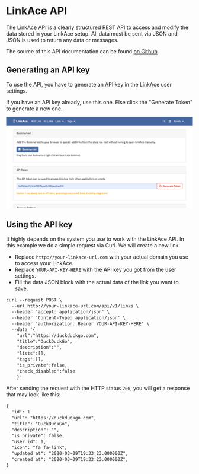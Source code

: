# LinkAce API

The LinkAce API is a clearly structured REST API to access and modify the data stored in your LinkAce setup. All data must be sent via JSON and JSON is used to return any data or messages.

The source of this API documentation can be found [on Github](https://github.com/Kovah/LinkAce-API-Docs).


## Generating an API key

To use the API, you have to generate an API key in the LinkAce user settings.

If you have an API key already, use this one. Else click the "Generate Token" to generate a new one.

![Preview of the user settings](../assets/images/linkace_settings_api_key.png)


## Using the API key

It highly depends on the system you use to work with the LinkAce API. In this example we do a simple request via Curl. We will create a new link.

* Replace `http://your-linkace-url.com` with your actual domain you use to access your LinkAce.
* Replace `YOUR-API-KEY-HERE` with the API key you got from the user settings.
* Fill the data JSON block with the actual data of the link you want to save.

```
curl --request POST \
  --url http://your-linkace-url.com/api/v1/links \
  --header 'accept: application/json' \
  --header 'Content-Type: application/json' \
  --header 'authorization: Bearer YOUR-API-KEY-HERE' \
  --data '{
    "url":"https://duckduckgo.com",
    "title":"DuckDuckGo",
    "description":"",
    "lists":[],
    "tags":[],
    "is_private":false,
    "check_disabled":false
    }'
```

After sending the request with the HTTP status `200`, you will get a response that may look like this:

```
{
  "id": 1
  "url": "https://duckduckgo.com",
  "title": "DuckDuckGo",
  "description": "",
  "is_private": false,
  "user_id": 1,
  "icon": "fa fa-link",
  "updated_at": "2020-03-09T19:33:23.000000Z",
  "created_at": "2020-03-09T19:33:23.000000Z",
}
```
